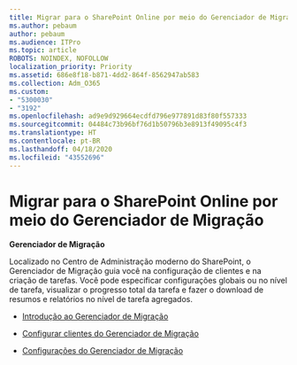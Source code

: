 ```yaml
---
title: Migrar para o SharePoint Online por meio do Gerenciador de Migração
ms.author: pebaum
author: pebaum
ms.audience: ITPro
ms.topic: article
ROBOTS: NOINDEX, NOFOLLOW
localization_priority: Priority
ms.assetid: 686e8f18-b871-4dd2-864f-8562947ab583
ms.collection: Adm_O365
ms.custom:
- "5300030"
- "3192"
ms.openlocfilehash: ad9e9d929664ecdfd796e977891d83f80f557333
ms.sourcegitcommit: 04484c73b96bf76d1b50796b3e8913f49095c4f3
ms.translationtype: HT
ms.contentlocale: pt-BR
ms.lasthandoff: 04/18/2020
ms.locfileid: "43552696"
---
```

# <a name="migrating-to-sharepoint-online-via-migration-manager"></a>Migrar para o SharePoint Online por meio do Gerenciador de Migração

**Gerenciador de Migração**

Localizado no Centro de Administração moderno do SharePoint, o Gerenciador de Migração guia você na configuração de clientes e na criação de tarefas. Você pode especificar configurações globais ou no nível de tarefa, visualizar o progresso total da tarefa e fazer o download de resumos e relatórios no nível de tarefa agregados.

- [Introdução ao Gerenciador de Migração](https://docs.microsoft.com/sharepointmigration/mm-get-started)

- [Configurar clientes do Gerenciador de Migração](https://docs.microsoft.com/sharepointmigration/mm-setup-clients)

- [Configurações do Gerenciador de Migração](https://docs.microsoft.com/sharepointmigration/mm-settings)
